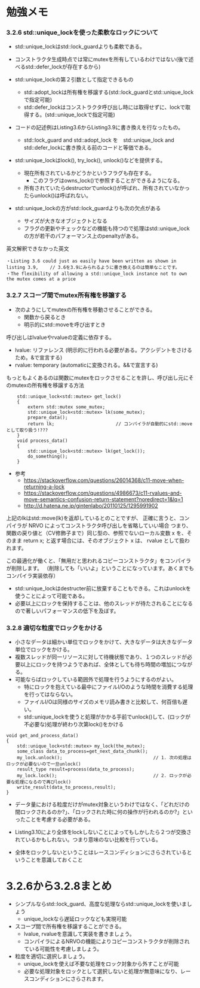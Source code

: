 # 勉強メモ

### 3.2.6 std::unique_lockを使った柔軟なロックについて

- std::unique_lockはstd::lock_guardよりも柔軟である。
- コンストラクタ生成時点では常にmutexを所有しているわけではない(後で述べるstd::defer_lockが存在するから)

- std::unique_lockの第２引数として指定できるもの
  - std::adopt_lockは所有権を移譲する(std::lock_guardとstd::unique_lockで指定可能)
  - std::defer_lockはコンストラクタ呼び出し時には取得せずに、lockで取得する。(std::unique_lockで指定可能)

- コードの記述例はListing3.6からListing3.9に書き換えを行なったもの。
  - std::lock_guard and std::adopt_lock を　std::unique_lock and std::defer_lockに書き換える前のコードと等価である。

- std::unique_lockはlock(), try_lock(), unlock()などを提供する。
  - 現在所有されているかどうかというフラグも存在する。
    - このフラグはowns_lock()で参照することができるようになる。
  - 所有されていたらdestructorでunlock()が呼ばれ、所有されていなかったらunlock()は呼ばれない。

- std::unique_lockの方がstd::lock_guardよりも次の欠点がある
  - サイズが大きなオブジェクトとなる
  - フラグの更新やチェックなどの機能も持つので処理はstd::unique_lockの方が若干のパフォーマンス上のpenaltyがある。


英文解釈できなかった英文
```
・Listing 3.6 could just as easily have been written as shown in listing 3.9,　　 // 3.6を3.9にみられるように書き換えるのは簡単なことです。 
・The flexibility of allowing a std::unique_lock instance not to own the mutex comes at a price
```

### 3.2.7  スコープ間でmutex所有権を移譲する

- 次のようにしてmutexの所有権を移動させることができる。
  - 関数から戻るとき
  - 明示的にstd::moveを呼び出すとき

呼び出しはlvalueやrvalueの定義に依存する。
- lvalue: リファレンス (明示的に行われる必要がある。アクシデントをさけるため。&で宣言する)
- rvalue: temporary  (automaticに変換される。&&で宣言する)

もっともよくあるのは関数にmutexをロックさせることを許し、呼び出し元にそのmutexの所有権を移譲する方法
```
	std::unique_lock<std::mutex> get_lock()
	{
	    extern std::mutex some_mutex;
	    std::unique_lock<std::mutex> lk(some_mutex);
	    prepare_data();
	    return lk;                       // コンパイラが自動的にstd::moveとして取り扱う!???
	}
	void process_data()
	{
	    std::unique_lock<std::mutex> lk(get_lock());
	    do_something();
	}
```

- 参考
  - https://stackoverflow.com/questions/26014368/c11-move-when-returning-a-lock
  - https://stackoverflow.com/questions/4986673/c11-rvalues-and-move-semantics-confusion-return-statement?noredirect=1&lq=1
  - http://d.hatena.ne.jp/gintenlabo/20110125/1295991902

上記のlkはstd::move(lk)を返却しているとのことですが、
正確に言うと、コンパイラが NRVO によってコンストラクタ呼び出しを省略していい場合
つまり、関数の戻り値と（CV修飾子まで）同じ型の、参照でないローカル変数 x を、そのまま return x; と返す場合には、そのオブジェクト x は、 rvalue として扱われます。

この最適化が働くと、「無用だと思われるコピーコンストラクタ」をコンパイラが削除します。 （削除しても「いいよ」ということになっています。あくまでもコンパイラ実装依存）

- std::unique_lockはdestructer前に放棄することもできる。これはunlockを使うことによって可能である。
- 必要以上にロックを保持することは、他のスレッドが待たされることになるので著しいパフォーマンスの低下を及ぼす。


### 3.2.8 適切な粒度でロックをかける
- 小さなデータは細かい単位でロックをかけて、大きなデータは大きなデータ単位でロックをかける。
- 複数スレッドが同一リソースに対して待機状態であり、１つのスレッドが必要以上にロックを持つようであれば、全体としても待ち時間の増加につながる。
- 可能ならばロックしている範囲外で処理を行うようにするのがよい。
  - 特にロックを抱えている最中にファイルI/Oのような時間を消費する処理を行ってはならない。
  - ファイルI/Oは同様のサイズのメモリ読み書きと比較して、何百倍も遅い。
  - std::unique_lockを使うと処理がかかる手前でunlock()して、(ロックが不必要な)処理が終わり次第lock()をかける
```
void get_and_process_data()
{
    std::unique_lock<std::mutex> my_lock(the_mutex);
    some_class data_to_process=get_next_data_chunk();
    my_lock.unlock();                                  // 1. 次の処理はロックが必要ないので一旦unlock()
    result_type result=process(data_to_process);
    my_lock.lock();                                    // 2. ロックが必要な処理になるので再びlock()
    write_result(data_to_process,result);
}
```

- データ量における粒度だけがmutex対象というわけではなく、「どれだけの間ロックされるのか?」、「ロックされた時に何の操作が行われるのか?」といったことを考慮する必要がある。

- Listing3.10により全体をlockしないことによってもしかしたら２つが交換されているかもしれない。つまり意味のない比較を行っている。
- 全体をロックしないということはレースコンディションにさらされているということを意識しておくこと


# 3.2.6から3.2.8まとめ
- シンプルならstd::lock_guard、高度な処理ならstd::unique_lockを使いましょう
  - unique_lockなら遅延ロックなども実現可能
- スコープ間で所有権を移譲することができる。
  - lvalue, rvalueを意識して実装を書きましょう。
  - コンパイラによるNRVOの機能によりコピーコンストラクタが削除されている可能性を考慮しましょう。
- 粒度を適切に選択しましょう。
  - unique_lockを使えば不要な処理をロック対象から外すことが可能
  - 必要な処理対象をロックとして選択しないと処理が無意味になり、レースコンディションにさらされます。
